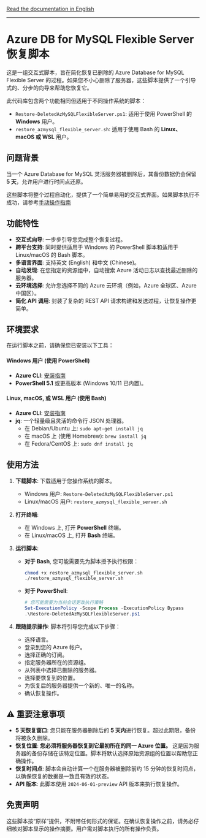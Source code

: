 [Read the documentation in English](README.md)

---

# Azure DB for MySQL Flexible Server 恢复脚本

这是一组交互式脚本，旨在简化恢复已删除的 Azure Database for MySQL Flexible Server 的过程。如果您不小心删除了服务器，这些脚本提供了一个引导式的、分步的向导来帮助您恢复它。

此代码库包含两个功能相同但适用于不同操作系统的脚本：
* `Restore-DeletedAzMySQLFlexibleServer.ps1`: 适用于使用 PowerShell 的 **Windows** 用户。
* `restore_azmysql_flexible_server.sh`: 适用于使用 Bash 的 **Linux、macOS 或 WSL** 用户。

## 问题背景

当一个 Azure Database for MySQL 灵活服务器被删除后，其备份数据仍会保留 **5 天**，允许用户进行时间点还原。

这些脚本将整个过程自动化，提供了一个简单易用的交互式界面。如果脚本执行不成功，请参考[手动操作指南](https://docs.azure.cn/zh-cn/mysql/flexible-server/how-to-restore-dropped-server)

## 功能特性

- **交互式向导**: 一步步引导您完成整个恢复过程。
- **跨平台支持**: 同时提供适用于 Windows 的 PowerShell 脚本和适用于 Linux/macOS 的 Bash 脚本。
- **多语言界面**: 支持英文 (English) 和中文 (Chinese)。
- **自动发现**: 在您指定的资源组中，自动搜索 Azure 活动日志以查找最近删除的服务器。
- **云环境选择**: 允许您选择不同的 Azure 云环境（例如，Azure 全球区、Azure 中国区）。
- **简化 API 调用**: 封装了复杂的 REST API 请求构建和发送过程，让恢复操作更简单。

## 环境要求

在运行脚本之前，请确保您已安装以下工具：

#### Windows 用户 (使用 PowerShell)
- **Azure CLI**: [安装指南](https://aka.ms/azure-cli)
- **PowerShell 5.1** 或更高版本 (Windows 10/11 已内置)。

#### Linux, macOS, 或 WSL 用户 (使用 Bash)
- **Azure CLI**: [安装指南](https://aka.ms/azure-cli)
- **jq**: 一个轻量级且灵活的命令行 JSON 处理器。
  - 在 Debian/Ubuntu 上: `sudo apt-get install jq`
  - 在 macOS 上 (使用 Homebrew): `brew install jq`
  - 在 Fedora/CentOS 上: `sudo dnf install jq`

## 使用方法

1.  **下载脚本**: 下载适用于您操作系统的脚本。
    -   Windows 用户: `Restore-DeletedAzMySQLFlexibleServer.ps1`
    -   Linux/macOS 用户: `restore_azmysql_flexible_server.sh`

2.  **打开终端**:
    -   在 Windows 上, 打开 **PowerShell** 终端。
    -   在 Linux/macOS 上, 打开 **Bash** 终端。

3.  **运行脚本**:
    -   **对于 Bash**, 您可能需要先为脚本授予执行权限：
        ```bash
        chmod +x restore_azmysql_flexible_server.sh
        ./restore_azmysql_flexible_server.sh
        ```
    -   **对于 PowerShell**:
        ```powershell
        # 您可能需要为当前会话更改执行策略
        Set-ExecutionPolicy -Scope Process -ExecutionPolicy Bypass
        .\Restore-DeletedAzMySQLFlexibleServer.ps1
        ```

4.  **跟随提示操作**: 脚本将引导您完成以下步骤：
    -   选择语言。
    -   登录到您的 Azure 帐户。
    -   选择正确的订阅。
    -   指定服务器所在的资源组。
    -   从列表中选择已删除的服务器。
    -   选择要恢复到的位置。
    -   为恢复后的服务器提供一个新的、唯一的名称。
    -   确认恢复操作。

## ⚠️ 重要注意事项

-   **5 天恢复窗口**: 您只能在服务器删除后的 **5 天内**进行恢复。超过此期限，备份将被永久删除。
-   **恢复位置**: **您必须将服务器恢复到它最初所在的同一 Azure 位置。** 这是因为服务器的备份存储在该特定位置。脚本将默认选择原始资源组的位置以帮助您正确操作。
-   **恢复时间点**: 脚本会自动计算一个在服务器被删除前约 15 分钟的恢复时间点，以确保恢复的数据是一致且有效的状态。
-   **API 版本**: 此脚本使用 `2024-06-01-preview` API 版本来执行恢复操作。

## 免责声明

这些脚本按“原样”提供，不附带任何形式的保证。在确认恢复操作之前，请务必仔细核对脚本显示的操作摘要。用户需对脚本执行的所有操作负责。
